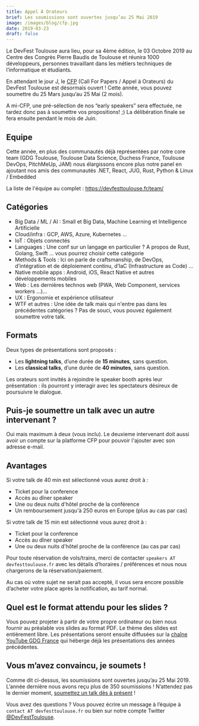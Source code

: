 ```yaml
---
title: Appel À Orateurs
brief: Les soumissions sont ouvertes jusqu’au 25 Mai 2019
image: /images/blog/cfp.jpg
date: 2019-03-23
draft: false
---
```


Le DevFest Toulouse aura lieu, pour sa 4ème édition, le 03 Octobre 2019 au Centre des Congrès Pierre Baudis de Toulouse et réunira 1000 développeurs, personnes travaillant dans les métiers techniques de l’informatique et étudiants.

En attendant le jour J, le [CFP](https://conference-hall.io/public/event/HJRThubF4uYPkb7jSUxi) (Call For Papers / Appel à Orateurs) du DevFest Toulouse est désormais ouvert ! Cette année, vous pouvez soumettre du 25 Mars jusqu’au 25 Mai (2 mois).

A mi-CFP, une pré-sélection de nos “early speakers” sera effectuée, ne tardez donc pas à soumettre vos propositions! ;)
La délibération finale se fera ensuite pendant le mois de Juin.

## Equipe

Cette année, en plus des communautés déjà représentées par notre core team (GDG Toulouse, Toulouse Data Science, Duchess France, Toulouse DevOps, PitchMeUp, JAM) nous élargissons encore plus notre panel en ajoutant nos amis des communautés .NET, React, JUG, Rust, Python & Linux / Embedded

La liste de l'équipe au complet : <https://devfesttoulouse.fr/team/>

## Catégories

* Big Data / ML / AI : Small et Big Data, Machine Learning et Intelligence Artificielle
* Cloud/infra : GCP, AWS, Azure, Kubernetes ...
* IoT : Objets connectés
* Languages : Une conf sur un langage en particulier ? A propos de Rust, Golang, Swift … vous pourrez choisir cette catégorie
* Methods & Tools : Ici on parle de craftsmanship, de DevOps, d’intégration et de déploiement continu, d’IaC (Infrastructure as Code) ...
* Native mobile apps : Android, iOS, React Native et autres développements mobiles
* Web : Les dernières technos web (PWA, Web Component, services workers ...)...
* UX : Ergonomie et expérience utilisateur
* WTF et autres : Une idée de talk mais qui n'entre pas dans les précédentes catégories ? Pas de souci, vous pouvez également soumettre votre talk.


## Formats

Deux types de présentations sont proposés :

- Les **lightning talks**, d’une durée de **15 minutes**, sans question.
- Les **classical talks**, d’une durée de **40 minutes**, sans question.


Les orateurs sont invités à rejoindre le speaker booth après leur présentation : ils pourront y interagir avec les spectateurs désireux de poursuivre le dialogue.

## Puis-je soumettre un talk avec un autre intervenant ?

Oui mais maximum à deux (vous inclu). Le deuxieme intervenant doit aussi avoir un compte sur la platforme CFP pour pouvoir l'ajouter avec son adresse e-mail. 

## Avantages

Si votre talk de 40 min est sélectionné vous aurez droit à :

* Ticket pour la conference
* Accès au dîner speaker
* Une ou deux nuits d'hôtel proche de la conférence
* Un remboursement jusqu'à 250 euros en Europe (plus au cas par cas)


Si votre talk de 15 min est sélectionné vous aurez droit à :

* Ticket pour la conference
* Accès au dîner speaker
* Une ou deux nuits d'hôtel proche de la conférence (au cas par cas)

Pour toute réservation de vols/trains, merci de contacter `speakers AT devfesttoulouse.fr` avec les détails d’horaires / préférences et nous nous chargerons de la réservation/paiement. 

Au cas où votre sujet ne serait pas accepté, il vous sera encore possible d’acheter votre place après la notification, au tarif normal.

## Quel est le format attendu pour les slides ?

Vous pouvez projeter à partir de votre propre ordinateur ou bien nous fournir au préalable vos slides au format PDF.
Le thème des slides est entièrement libre. Les présentations seront ensuite diffusées sur la [chaîne YouTube GDG France](https://www.youtube.com/channel/UCx83f-KzDd3o1QK2AdJIftg) qui héberge déjà les présentations des années précédentes.

## Vous m’avez convaincu, je soumets !

Comme dit ci-dessus, les soumissions sont ouvertes jusqu’au 25 Mai 2019. L’année dernière nous avons reçu plus de 350 soumissions ! N’attendez pas le dernier moment, [soumettez un talk dès à présent](https://conference-hall.io/public/event/HJRThubF4uYPkb7jSUxi) !

Vous avez des questions ? Vous pouvez écrire un message à l’équipe à `contact AT devfesttoulouse.fr` ou bien sur notre compte Twitter [@DevFestToulouse](https://twitter.com/DevFestToulouse).
